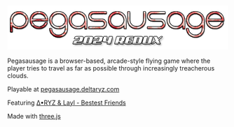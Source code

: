 ![Logo](./title.png)

Pegasausage is a browser-based, arcade-style flying game where the player tries to travel as far as possible through increasingly treacherous clouds.

Playable at [pegasausage.deltaryz.com](https://pegasausage.deltaryz.com)

Featuring [∆•RYZ & Layl - Bestest Friends](https://deltaryz.bandcamp.com/track/bestest-friends)

Made with [three.js](threejs.org)

